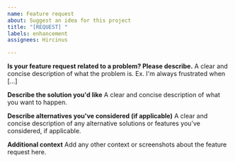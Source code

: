 ```yaml
---
name: Feature request
about: Suggest an idea for this project
title: "[REQUEST] "
labels: enhancement
assignees: Hircinus

---
```


**Is your feature request related to a problem? Please describe.**
A clear and concise description of what the problem is. Ex. I'm always frustrated when [...]

**Describe the solution you'd like**
A clear and concise description of what you want to happen.

**Describe alternatives you've considered (if applicable)**
A clear and concise description of any alternative solutions or features you've considered, if applicable.

**Additional context**
Add any other context or screenshots about the feature request here.
